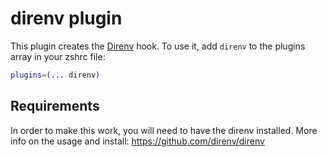 # direnv plugin
This plugin creates the [Direnv](https://direnv.net/) hook.
To use it, add `direnv` to the plugins array in your zshrc file:
```zsh
plugins=(... direnv)
```
## Requirements
In order to make this work, you will need to have the direnv installed.
More info on the usage and install: <https://github.com/direnv/direnv>
